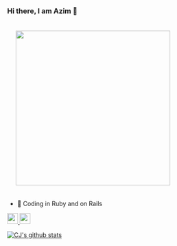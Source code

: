 ### Hi there, I am Azim 👋

<img src="https://cdn.dribbble.com/users/583077/screenshots/2428506/ror.gif" width="360px" style="padding: 20px">
 
<!--- - 💳 -->
<!--- - 🧪 -->
- 🥞 Coding in Ruby and on Rails
<!--- - 🌱 -->

<a href="https://twitter.com/azmcnkrc" target="_blank">
  <img src="https://img.shields.io/badge/twitter-%231DA1F2.svg?&style=for-the-badge&logo=twitter&logoColor=white" height=25>
</a>
<a href="https://www.linkedin.com/in/azimcan/" target="_blank">
  <img src="https://img.shields.io/badge/linkedin-%230077B5.svg?&style=for-the-badge&logo=linkedin&logoColor=white" height=25>
</a> 

[![CJ's github stats](https://github-readme-stats.vercel.app/api?username=azimcan&count_private=true&bg_color=fff&text_color=0A2540&title_color=635BFF&hide=stars&custom_title=GitHub%20Stats)](https://github.com/azimcan/github-readme-stats)
